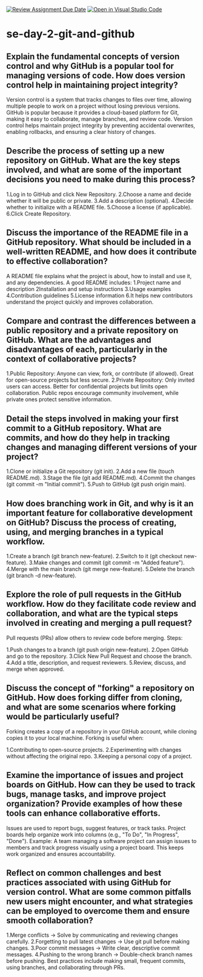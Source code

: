 [![Review Assignment Due Date](https://classroom.github.com/assets/deadline-readme-button-22041afd0340ce965d47ae6ef1cefeee28c7c493a6346c4f15d667ab976d596c.svg)](https://classroom.github.com/a/8wgCKhpZ)
[![Open in Visual Studio Code](https://classroom.github.com/assets/open-in-vscode-2e0aaae1b6195c2367325f4f02e2d04e9abb55f0b24a779b69b11b9e10269abc.svg)](https://classroom.github.com/online_ide?assignment_repo_id=18391055&assignment_repo_type=AssignmentRepo)
# se-day-2-git-and-github
## Explain the fundamental concepts of version control and why GitHub is a popular tool for managing versions of code. How does version control help in maintaining project integrity?
Version control is a system that tracks changes to files over time, allowing multiple people to work on a project without losing previous versions. GitHub is popular because it provides a cloud-based platform for Git, making it easy to collaborate, manage branches, and review code. Version control helps maintain project integrity by preventing accidental overwrites, enabling rollbacks, and ensuring a clear history of changes.

## Describe the process of setting up a new repository on GitHub. What are the key steps involved, and what are some of the important decisions you need to make during this process?
1.Log in to GitHub and click New Repository.
2.Choose a name and decide whether it will be public or private.
3.Add a description (optional).
4.Decide whether to initialize with a README file.
5.Choose a license (if applicable).
6.Click Create Repository.

## Discuss the importance of the README file in a GitHub repository. What should be included in a well-written README, and how does it contribute to effective collaboration?
A README file explains what the project is about, how to install and use it, and any dependencies. A good README includes:
1.Project name and description
2Installation and setup instructions
3.Usage examples
4.Contribution guidelines
5.License information
6.It helps new contributors understand the project quickly and improves collaboration.

## Compare and contrast the differences between a public repository and a private repository on GitHub. What are the advantages and disadvantages of each, particularly in the context of collaborative projects?
1.Public Repository: Anyone can view, fork, or contribute (if allowed). Great for open-source projects but less secure.
2.Private Repository: Only invited users can access. Better for confidential projects but limits open collaboration.
Public repos encourage community involvement, while private ones protect sensitive information.

## Detail the steps involved in making your first commit to a GitHub repository. What are commits, and how do they help in tracking changes and managing different versions of your project?
1.Clone or initialize a Git repository (git init).
2.Add a new file (touch README.md).
3.Stage the file (git add README.md).
4.Commit the changes (git commit -m "Initial commit").
5.Push to GitHub (git push origin main).

## How does branching work in Git, and why is it an important feature for collaborative development on GitHub? Discuss the process of creating, using, and merging branches in a typical workflow.
1.Create a branch (git branch new-feature).
2.Switch to it (git checkout new-feature).
3.Make changes and commit (git commit -m "Added feature").
4.Merge with the main branch (git merge new-feature).
5.Delete the branch (git branch -d new-feature).

## Explore the role of pull requests in the GitHub workflow. How do they facilitate code review and collaboration, and what are the typical steps involved in creating and merging a pull request?
Pull requests (PRs) allow others to review code before merging. Steps:

1.Push changes to a branch (git push origin new-feature).
2.Open GitHub and go to the repository.
3.Click New Pull Request and choose the branch.
4.Add a title, description, and request reviewers.
5.Review, discuss, and merge when approved.

## Discuss the concept of "forking" a repository on GitHub. How does forking differ from cloning, and what are some scenarios where forking would be particularly useful?
Forking creates a copy of a repository in your GitHub account, while cloning copies it to your local machine. Forking is useful when:

1.Contributing to open-source projects.
2.Experimenting with changes without affecting the original repo.
3.Keeping a personal copy of a project.

## Examine the importance of issues and project boards on GitHub. How can they be used to track bugs, manage tasks, and improve project organization? Provide examples of how these tools can enhance collaborative efforts.
Issues are used to report bugs, suggest features, or track tasks. Project boards help organize work into columns (e.g., "To Do", "In Progress", "Done"). Example: A team managing a software project can assign issues to members and track progress visually using a project board. This keeps work organized and ensures accountability.

## Reflect on common challenges and best practices associated with using GitHub for version control. What are some common pitfalls new users might encounter, and what strategies can be employed to overcome them and ensure smooth collaboration?
1.Merge conflicts → Solve by communicating and reviewing changes carefully.
2.Forgetting to pull latest changes → Use git pull before making changes.
3.Poor commit messages → Write clear, descriptive commit messages.
4.Pushing to the wrong branch → Double-check branch names before pushing.
Best practices include making small, frequent commits, using branches, and collaborating through PRs.
